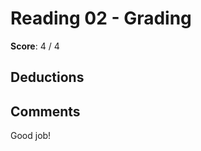 Reading 02 - Grading
====================

**Score**: 4 / 4

Deductions
----------

Comments
--------

Good job!
